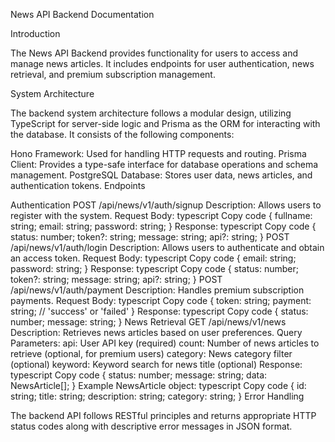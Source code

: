 News API Backend Documentation

Introduction

The News API Backend provides functionality for users to access and manage news articles. It includes endpoints for user authentication, news retrieval, and premium subscription management.

System Architecture

The backend system architecture follows a modular design, utilizing TypeScript for server-side logic and Prisma as the ORM for interacting with the database. It consists of the following components:

Hono Framework: Used for handling HTTP requests and routing.
Prisma Client: Provides a type-safe interface for database operations and schema management.
PostgreSQL Database: Stores user data, news articles, and authentication tokens.
Endpoints

Authentication
POST /api/news/v1/auth/signup
Description: Allows users to register with the system.
Request Body:
typescript
Copy code
{
fullname: string;
email: string;
password: string;
}
Response:
typescript
Copy code
{
status: number;
token?: string;
message: string;
api?: string;
}
POST /api/news/v1/auth/login
Description: Allows users to authenticate and obtain an access token.
Request Body:
typescript
Copy code
{
email: string;
password: string;
}
Response:
typescript
Copy code
{
status: number;
token?: string;
message: string;
api?: string;
}
POST /api/news/v1/auth/payment
Description: Handles premium subscription payments.
Request Body:
typescript
Copy code
{
token: string;
payment: string; // 'success' or 'failed'
}
Response:
typescript
Copy code
{
status: number;
message: string;
}
News Retrieval
GET /api/news/v1/news
Description: Retrieves news articles based on user preferences.
Query Parameters:
api: User API key (required)
count: Number of news articles to retrieve (optional, for premium users)
category: News category filter (optional)
keyword: Keyword search for news title (optional)
Response:
typescript
Copy code
{
status: number;
message: string;
data: NewsArticle[];
}
Example NewsArticle object:
typescript
Copy code
{
id: string;
title: string;
description: string;
category: string;
}
Error Handling

The backend API follows RESTful principles and returns appropriate HTTP status codes along with descriptive error messages in JSON format.
